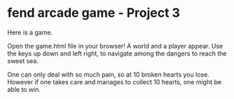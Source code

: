 fend arcade game - Project 3
===============================

Here is a game.

Open the game.html file in your browser!
A world and a player appear.
Use the keys up down and left right, to navigate among the dangers to reach the sweet sea.

One can only deal with so much pain, so at 10 broken hearts you lose.
However if one takes care and manages to collect 10 hearts, one might be able to win.
